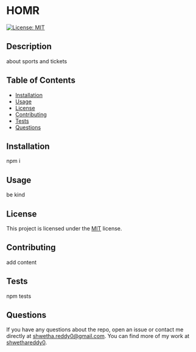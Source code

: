 # HOMR
 [![License: MIT](https://img.shields.io/badge/License-MIT-yellow.svg)](https://opensource.org/licenses/MIT)
 ## Description
about sports and tickets
  ## Table of Contents
  - [Installation](#installation)
  - [Usage](#usage)
  - [License](#license)
  - [Contributing](#contributing)
  - [Tests](#tests)
  - [Questions](#questions)
  ## Installation
npm i
  ## Usage
be kind
  ## License
This project is licensed under the [MIT](./LICENSE) license.
  ## Contributing
add content
  ## Tests
npm tests
  ## Questions
  If you have any questions about the repo, open an issue or contact me directly at shwetha.reddy0@gmail.com. You can find more of my work at [shwethareddy0](https://github.com/shwethareddy0).
